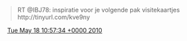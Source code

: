 > RT @IBJ78:  inspiratie voor je volgende pak visitekaartjes http://tinyurl\.com/kve9ny

<img src="../../media/tweet.ico" width="12" /> [Tue May 18 10:57:34 +0000 2010](https://twitter.com/DromerDenker/status/14220470090)